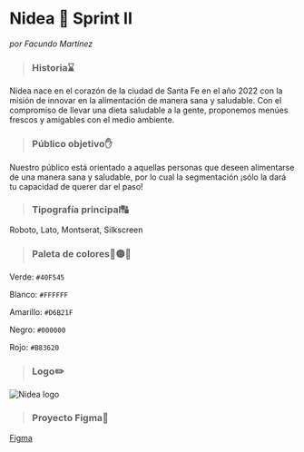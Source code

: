 # Nidea :green_salad: Sprint II
*por Facundo Martínez*

>### Historia:hourglass:
>
Nidea nace en el corazón de la ciudad de Santa Fe en el año 2022 con la misión de innovar en la alimentación de manera sana y saludable.
Con el compromiso de llevar una dieta saludable a la gente, proponemos menúes frescos y amigables con el medio ambiente.

>### Público objetivo:raised_hand:
>
Nuestro público está orientado a aquellas personas que deseen alimentarse de una manera sana y saludable, por lo cual la segmentación ¡sólo la dará tu capacidad de querer dar el paso!

>### Tipografía principal:capital_abcd:
>
Roboto, Lato, Montserat, Silkscreen

>### Paleta de colores:red_circle::yellow_circle::large_blue_circle:
>
Verde: `#40F545`

Blanco: `#FFFFFF`

Amarillo: `#D6B21F`

Negro: `#000000`

Rojo: `#B83620`

>### Logo:pencil2:
![Nidea logo](./Logo.png)

>### Proyecto Figma:triangular_ruler:
>
[Figma](https://www.figma.com/file/dMkyc01CY63AA8dzqR9dSm/Trabajo-2---Sprint?node-id=0%3A1)
